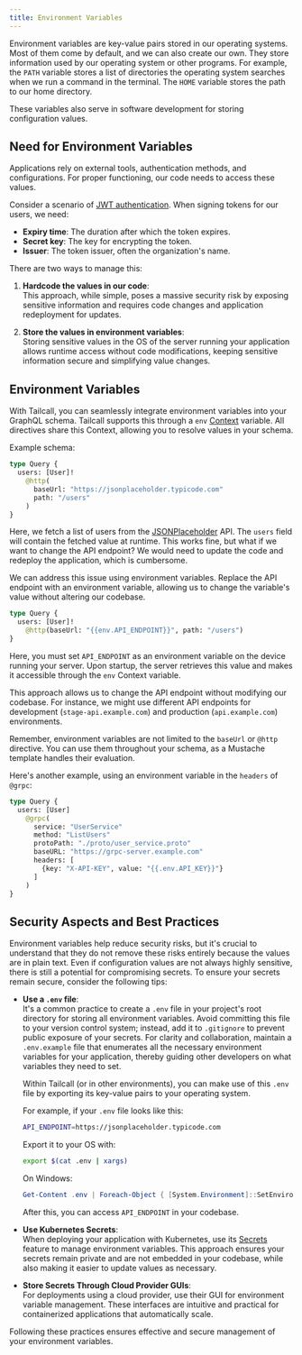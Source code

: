 ```yaml
---
title: Environment Variables
---
```


Environment variables are key-value pairs stored in our operating systems. Most of them come by default, and we can also create our own. They store information used by our operating system or other programs. For example, the `PATH` variable stores a list of directories the operating system searches when we run a command in the terminal. The `HOME` variable stores the path to our home directory.

These variables also serve in software development for storing configuration values.

## Need for Environment Variables

Applications rely on external tools, authentication methods, and configurations. For proper functioning, our code needs to access these values.

Consider a scenario of [JWT authentication](https://jwt.io/). When signing tokens for our users, we need:

- **Expiry time**: The duration after which the token expires.
- **Secret key**: The key for encrypting the token.
- **Issuer**: The token issuer, often the organization's name.

There are two ways to manage this:

1. **Hardcode the values in our code**: \
   This approach, while simple, poses a massive security risk by exposing sensitive information and requires code changes and application redeployment for updates.

2. **Store the values in environment variables**: \
   Storing sensitive values in the OS of the server running your application allows runtime access without code modifications, keeping sensitive information secure and simplifying value changes.

## Environment Variables

With Tailcall, you can seamlessly integrate environment variables into your GraphQL schema. Tailcall supports this through a `env` [Context](context.md) variable. All directives share this Context, allowing you to resolve values in your schema.

Example schema:

```graphql showLineNumbers
type Query {
  users: [User]!
    @http(
      baseUrl: "https://jsonplaceholder.typicode.com"
      path: "/users"
    )
}
```

Here, we fetch a list of users from the [JSONPlaceholder](https://jsonplaceholder.typicode.com/) API. The `users` field will contain the fetched value at runtime. This works fine, but what if we want to change the API endpoint? We would need to update the code and redeploy the application, which is cumbersome.

We can address this issue using environment variables. Replace the API endpoint with an environment variable, allowing us to change the variable's value without altering our codebase.

```graphql showLineNumbers
type Query {
  users: [User]!
    @http(baseUrl: "{{env.API_ENDPOINT}}", path: "/users")
}
```

Here, you must set `API_ENDPOINT` as an environment variable on the device running your server. Upon startup, the server retrieves this value and makes it accessible through the `env` Context variable.

This approach allows us to change the API endpoint without modifying our codebase. For instance, we might use different API endpoints for development (`stage-api.example.com`) and production (`api.example.com`) environments.

Remember, environment variables are not limited to the `baseUrl` or `@http` directive. You can use them throughout your schema, as a Mustache template handles their evaluation.

Here's another example, using an environment variable in the `headers` of `@grpc`:

```graphql showLineNumbers
type Query {
  users: [User]
    @grpc(
      service: "UserService"
      method: "ListUsers"
      protoPath: "./proto/user_service.proto"
      baseURL: "https://grpc-server.example.com"
      headers: [
        {key: "X-API-KEY", value: "{{.env.API_KEY}}"}
      ]
    )
}
```

## Security Aspects and Best Practices

Environment variables help reduce security risks, but it's crucial to understand that they do not remove these risks entirely because the values are in plain text. Even if configuration values are not always highly sensitive, there is still a potential for compromising secrets.
To ensure your secrets remain secure, consider the following tips:

- **Use a `.env` file**: \
  It's a common practice to create a `.env` file in your project's root directory for storing all environment variables. Avoid committing this file to your version control system; instead, add it to `.gitignore` to prevent public exposure of your secrets. For clarity and collaboration, maintain a `.env.example` file that enumerates all the necessary environment variables for your application, thereby guiding other developers on what variables they need to set.

  Within Tailcall (or in other environments), you can make use of this `.env` file by exporting its key-value pairs to your operating system.

  For example, if your `.env` file looks like this:

  ```bash
  API_ENDPOINT=https://jsonplaceholder.typicode.com
  ```

  Export it to your OS with:

  ```bash
  export $(cat .env | xargs)
  ```

  On Windows:

  ```powershell
  Get-Content .env | Foreach-Object { [System.Environment]::SetEnvironmentVariable($_.Split("=")[0], $_.Split("=")[1], "User") }
  ```

  After this, you can access `API_ENDPOINT` in your codebase.

- **Use Kubernetes Secrets**: \
  When deploying your application with Kubernetes, use its [Secrets](https://kubernetes.io/docs/concepts/configuration/secret/) feature to manage environment variables. This approach ensures your secrets remain private and are not embedded in your codebase, while also making it easier to update values as necessary.

- **Store Secrets Through Cloud Provider GUIs**: \
  For deployments using a cloud provider, use their GUI for environment variable management. These interfaces are intuitive and practical for containerized applications that automatically scale.

Following these practices ensures effective and secure management of your environment variables.
